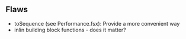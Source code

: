
Flaws
---

* toSequence (see Performance.fsx): Provide a more convenient way
* inlin building block functions - does it matter?



